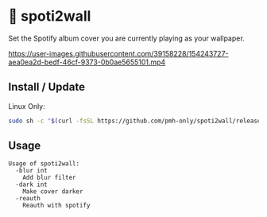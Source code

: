 # :musical_note: spoti2wall
Set the Spotify album cover you are currently playing as your wallpaper. 

https://user-images.githubusercontent.com/39158228/154243727-aea0ea2d-bedf-46cf-9373-0b0ae5655101.mp4

## Install / Update
Linux Only:
```sh
sudo sh -c "$(curl -fsSL https://github.com/pmh-only/spoti2wall/releases/download/v1-coldfix/install.sh)"
```

## Usage
```
Usage of spoti2wall:
  -blur int
    Add blur filter
  -dark int
    Make cover darker
  -reauth
    Reauth with spotify
```
